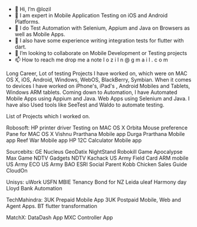 - 👋 Hi, I’m @lozil
- 👀 I am expert in Mobile Application Testing on iOS and Android Platforms.
- 👀 I do Test Automation with Selenium, Appium and Java on Browsers as well as Mobile Apps.
- 🌱 I also have some experience writing integration tests for flutter with dart.
- 💞️ I’m looking to collaborate on Mobile Development or Testing projects
- 📫 How to reach me drop me a note l o z i l n @ g m a i l . c o m


Long Career, Lot of testing Projects I have worked on, which were on MAC OS X, iOS, Android, Windows, WebOS, BlackBerry, Symbian. When it comes to devices I have worked on iPhone's, iPad's , Android Mobiles and Tablets, Windows ARM tablets.
Coming down to Automation, I have Automated Mobile Apps using Appium and Java. Web Apps using Selenium and Java. I have also Used tools like SeeTest and Waldo to automate testing.

List of Projects which I worked on.

Robosoft:
HP printer driver Testing on MAC OS X
Orbita Mouse preference Pane for MAC OS X
Vishnu Prarthana Mobile app
Durga Prarthana Mobile app
Reef War Mobile app
HP 12C Calculator Mobile app

Sourcebits:
GE Nucleus
GeoDatix
NightStand
Robokill Game
Apocalypse Max Game
NDTV Gadgets
NDTV Kachack
US Army Field Card
ARM mobile US Army
ECO US Army
BAO ESRI
Social Parent
Kobb Chicken Sales Guide
CloudOn

Unisys:
uWork
USFN
MBIE Tenancy Bond for NZ
Leida
uleaf
Harmony day
Lloyd Bank Automation

TechMahindra:
3UK Prepaid Mobile App
3UK Postpaid Mobile, Web and Agent Apps.
BT flutter transformation

MatchX:
DataDash App
MXC Controller App

<!---
lozil/lozil is a ✨ special ✨ repository because its `README.md` (this file) appears on your GitHub profile.
You can click the Preview link to take a look at your changes.
--->
